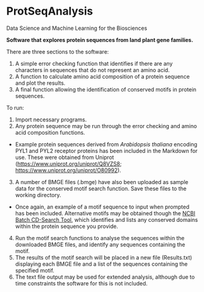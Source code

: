# ProtSeqAnalysis
Data Science and Machine Learning for the Biosciences

**Software that explores protein sequences from land plant gene families.** 

There are three sections to the software:
1. A simple error checking function that identifies if there are any characters in sequences that do not represent an amino acid.
2. A function to calculate amino acid composition of a protein sequence and plot the results.
3. A final function allowing the identification of conserved motifs in protein sequences.

To run:
1. Import necessary programs.
2. Any protein sequence may be run through the error checking and amino acid composition functions. 
  - Example protein sequences derived from *Arabidopsis thaliana* encoding PYL1 and PYL2 receptor proteins has been included in the Markdown for use. These were obtained from Uniprot (https://www.uniprot.org/uniprot/Q8VZS8; https://www.uniprot.org/uniprot/O80992).
3. A number of BMGE files (.bmge) have also been uploaded as sample data for the conserved motif search function. Save these files to the working directory.
  - Once again, an example of a motif sequence to input when prompted has been included. Alternative motifs may be obtained though the [NCBI Batch CD-Search Tool](https://www.ncbi.nlm.nih.gov/Structure/bwrpsb/bwrpsb.cgi), which identifies and lists any conserved domains within the protein sequence you provide.
4. Run the motif search functions to analyse the sequences within the downloaded BMGE files, and identify any sequences containing the motif.
5. The results of the motif search will be placed in a new file (Results.txt) displaying each BMGE file and a list of the sequences containing the specified motif.
6. The text file output may be used for extended analysis, although due to time constraints the software for this is not included.
